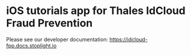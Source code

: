 # iOS tutorials app for Thales IdCloud Fraud Prevention

Please see our developer documentation: https://idcloud-fpp.docs.stoplight.io
